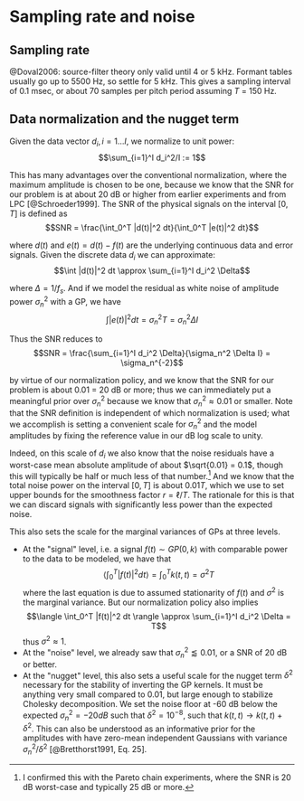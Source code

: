 # Sampling rate and noise

## Sampling rate

@Doval2006: source-filter theory only valid until 4 or 5 kHz. Formant tables usually go up to 5500 Hz, so settle for 5 kHz. This gives a sampling interval of 0.1 msec, or about 70 samples per pitch period assuming $T$ = 150 Hz.

## Data normalization and the nugget term

Given the data vector $d_i, i = 1 \ldots I$, we normalize to unit power:
$$\sum_{i=1}^I d_i^2/I := 1$$

This has many advantages over the conventional normalization, where the maximum amplitude is chosen to be one, because we know that the SNR for our problem is at about 20 dB or higher from earlier experiments and from LPC [@Schroeder1999]. The SNR of the physical signals on the interval $[0,T]$ is defined as
$$SNR = \frac{\int_0^T |d(t)|^2 dt}{\int_0^T |e(t)|^2 dt}$$

where $d(t)$ and $e(t) = d(t) - f(t)$ are the underlying continuous data and error signals. Given the discrete data $d_i$ we can approximate:
$$\int |d(t)|^2 dt \approx \sum_{i=1}^I d_i^2 \Delta$$

where $\Delta = 1/f_s$. And if we model the residual as white noise of amplitude power $\sigma_n^2$ with a GP, we have
$$\int |e(t)|^2 dt = \sigma_n^2 T = \sigma_n^2 \Delta I$$

Thus the SNR reduces to
$$SNR = \frac{\sum_{i=1}^I d_i^2 \Delta}{\sigma_n^2 \Delta I} = \sigma_n^{-2}$$

by virtue of our normalization policy, and we know that the SNR for our problem is about 0.01 = 20 dB or more; thus we can immediately put a meaningful prior over $\sigma_n^2$ because we know that $\sigma_n^2 \approx 0.01$ or smaller. Note that the SNR definition is independent of which normalization is used; what we accomplish is setting a convenient scale for $\sigma_n^2$ and the model amplitudes by fixing the reference value in our dB log scale to unity.

Indeed, on this scale of $d_i$ we also know that the noise residuals have a worst-case mean absolute amplitude of about $\sqrt{0.01} = 0.1$, though this will typically be half or much less of that number.[^pareto] And we know that the total noise power on the interval $[0,T]$ is about $0.01 T$, which we use to set upper bounds for the smoothness factor $r = \ell/T$. The rationale for this is that we can discard signals with significantly less power than the expected noise.

[^pareto]: I confirmed this with the Pareto chain experiments, where the SNR is 20 dB worst-case and typically 25 dB or more.

This also sets the scale for the marginal variances of GPs at three levels.

- At the "signal" level, i.e. a signal $f(t) \sim GP(0,k)$ with comparable power to the data to be modeled, we have that
  $$\langle \int_0^T |f(t)|^2 dt \rangle = \int_0^T k(t,t) = \sigma^2 T$$
  where the last equation is due to assumed stationarity of $f(t)$ and $\sigma^2$ is the marginal variance. But our normalization policy also implies
  $$\langle \int_0^T |f(t)|^2 dt \rangle \approx \sum_{i=1}^I d_i^2 \Delta = T$$
  thus $\sigma^2 \approx 1$.
- At the "noise" level, we already saw that $\sigma_n^2 \lessapprox 0.01$, or a SNR of 20 dB or better.
- At the "nugget" level, this also sets a useful scale for the nugget term $\delta^2$ necessary for the stability of inverting the GP kernels. It must be anything very small compared to 0.01, but large enough to stabilize Cholesky decomposition. We set the noise floor at -60 dB below the expected $\sigma_n^2 = -20 dB$ such that $\delta^2 = 10^{-8}$, such that $k(t,t) \rightarrow k(t,t) + \delta^2$. This can also be understood as an informative prior for the amplitudes with have zero-mean independent Gaussians with variance $\sigma_n^2/\delta^2$ [@Bretthorst1991, Eq. 25].